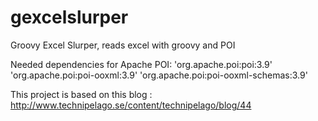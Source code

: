 gexcelslurper
=============

Groovy Excel Slurper, reads excel with groovy and POI

Needed dependencies for Apache POI:
'org.apache.poi:poi:3.9'
'org.apache.poi:poi-ooxml:3.9'
'org.apache.poi:poi-ooxml-schemas:3.9'

This project is based on this blog :
http://www.technipelago.se/content/technipelago/blog/44
